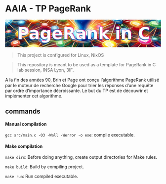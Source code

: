 # AAIA - TP PageRank

![PageRank border](img/presentation_image_cropped_with_text.jpg)

> This project is configured for Linux, NixOS

> This repository is meant to be used as a template for PageRank in C lab session, INSA Lyon, 3IF.

A la ﬁn des années 90, Brin et Page ont conçu l’algorithme PageRank utilisé par le moteur de recherche Google pour trier les réponses d’une requête par ordre d’importance décroissante. Le but du TP est de découvrir et implémenter cet algorithme.

## commands

#### Manual compilation

`gcc src/main.c -O3 -Wall -Werror -o exe`: compile executable.

#### Make compilation

`make dirs`: Before doing anything, create output directories for Make rules.

`make build`: Build by compiling project.

`make run`: Run compiled executable.
